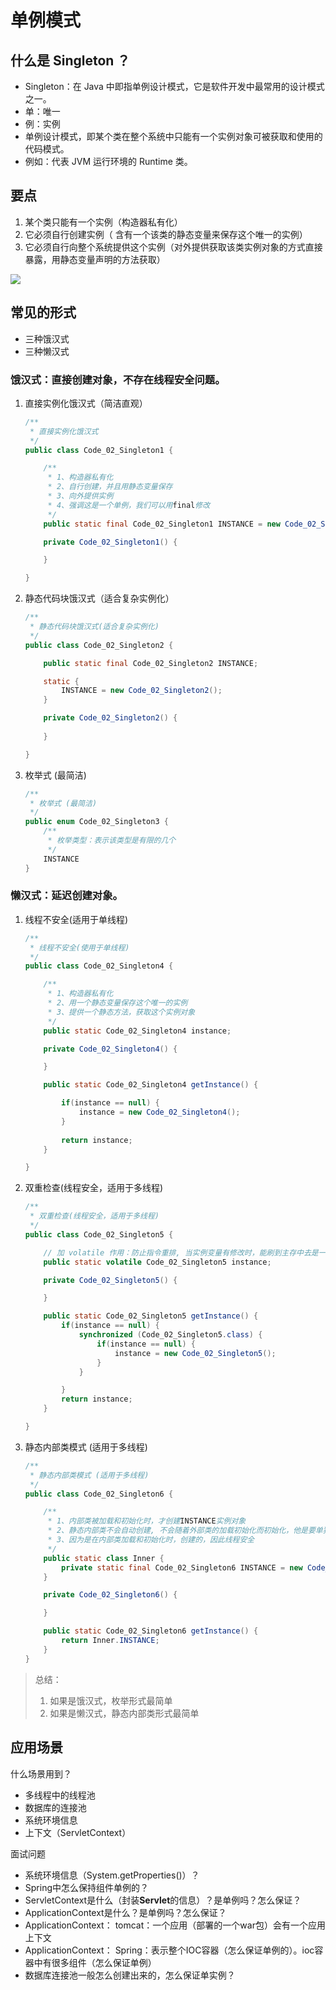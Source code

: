 # 单例模式

## 什么是 Singleton ？

- Singleton：在 Java 中即指单例设计模式，它是软件开发中最常用的设计模式之一。
- 单：唯一
- 例：实例
- 单例设计模式，即某个类在整个系统中只能有一个实例对象可被获取和使用的代码模式。
- 例如：代表 JVM 运行环境的 Runtime 类。

## 要点

1. 某个类只能有一个实例（构造器私有化）
2. 它必须自行创建实例（ 含有一个该类的静态变量来保存这个唯一的实例）
3. 它必须自行向整个系统提供这个实例（对外提供获取该类实例对象的方式直接暴露，用静态变量声明的方法获取）

![](http://www.dxb02.top/photos/design/01.jpg)

## 常见的形式

- 三种饿汉式
- 三种懒汉式

### 饿汉式：直接创建对象，不存在线程安全问题。

1. 直接实例化饿汉式（简洁直观）

   ```java
   /**
    * 直接实例化饿汉式
    */
   public class Code_02_Singleton1 {
   
       /**
        * 1、构造器私有化
        * 2、自行创建，并且用静态变量保存
        * 3、向外提供实例
        * 4、强调这是一个单例，我们可以用final修改
        */
       public static final Code_02_Singleton1 INSTANCE = new Code_02_Singleton1();
   
       private Code_02_Singleton1() {
   
       }
   
   }
   ```

2. 静态代码块饿汉式（适合复杂实例化）

   ```java
   /**
    * 静态代码块饿汉式(适合复杂实例化)
    */
   public class Code_02_Singleton2 {
   
       public static final Code_02_Singleton2 INSTANCE;
   
       static {
           INSTANCE = new Code_02_Singleton2();
       }
   
       private Code_02_Singleton2() {
           
       }
   
   }
   ```

3. 枚举式 (最简洁)

   ```java
   /**
    * 枚举式 (最简洁)
    */
   public enum Code_02_Singleton3 {
       /**
        * 枚举类型：表示该类型是有限的几个
        */
       INSTANCE
   }
   ```

### 懒汉式：延迟创建对象。

1. 线程不安全(适用于单线程)

   ```java
   /**
    * 线程不安全(使用于单线程)
    */
   public class Code_02_Singleton4 {
   
       /**
        * 1、构造器私有化
        * 2、用一个静态变量保存这个唯一的实例
        * 3、提供一个静态方法，获取这个实例对象
        */
       public static Code_02_Singleton4 instance;
   
       private Code_02_Singleton4() {
   
       }
   
       public static Code_02_Singleton4 getInstance() {
   
           if(instance == null) {
               instance = new Code_02_Singleton4();
           }
           
           return instance;
       }
   
   }
   ```

2. 双重检查(线程安全，适用于多线程)

   ```java
   /**
    * 双重检查(线程安全，适用于多线程)
    */
   public class Code_02_Singleton5 {
   
       // 加 volatile 作用：防止指令重排, 当实例变量有修改时，能刷到主存中去是一个原子操作，并且保证可见性。
       public static volatile Code_02_Singleton5 instance;
   
       private Code_02_Singleton5() {
   
       }
   
       public static Code_02_Singleton5 getInstance() {
           if(instance == null) {
               synchronized (Code_02_Singleton5.class) {
                   if(instance == null) {
                       instance = new Code_02_Singleton5();
                   }
               }
   
           }
           return instance;
       }
   
   }
   ```

3. 静态内部类模式 (适用于多线程)

   ```java
   /**
    * 静态内部类模式 (适用于多线程)
    */
   public class Code_02_Singleton6 {
   
       /**
        * 1、内部类被加载和初始化时，才创建INSTANCE实例对象
        * 2、静态内部类不会自动创建, 不会随着外部类的加载初始化而初始化，他是要单独去加载和实例化的
        * 3、因为是在内部类加载和初始化时，创建的，因此线程安全
        */
       public static class Inner {
           private static final Code_02_Singleton6 INSTANCE = new Code_02_Singleton6();
       }
   
       private Code_02_Singleton6() {
   
       }
   
       public static Code_02_Singleton6 getInstance() {
           return Inner.INSTANCE;
       }
   }
   ```

> 总结：
>
> 1. 如果是饿汉式，枚举形式最简单
> 2. 如果是懒汉式，静态内部类形式最简单

## 应用场景

什么场景用到？

- 多线程中的线程池
- 数据库的连接池
- 系统环境信息
- 上下文（ServletContext）

面试问题

- 系统环境信息（System.getProperties()）？
- Spring中怎么保持组件单例的？
- ServletContext是什么（封装**Servlet**的信息）？是单例吗？怎么保证？
- ApplicationContext是什么？是单例吗？怎么保证？
- ApplicationContext： tomcat：一个应用（部署的一个war包）会有一个应用上下文
- ApplicationContext： Spring：表示整个IOC容器（怎么保证单例的）。ioc容器中有很多组件（怎么保证单例）
- 数据库连接池一般怎么创建出来的，怎么保证单实例？
